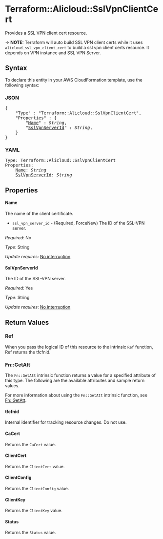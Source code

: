 # Terraform::Alicloud::SslVpnClientCert

Provides a SSL VPN client cert resource.

-> **NOTE:** Terraform will auto build SSL VPN client certs while it uses `alicloud_ssl_vpn_client_cert` to build a ssl vpn client certs resource.
It depends on VPN instance and SSL VPN Server.

## Syntax

To declare this entity in your AWS CloudFormation template, use the following syntax:

### JSON

<pre>
{
    "Type" : "Terraform::Alicloud::SslVpnClientCert",
    "Properties" : {
        "<a href="#name" title="Name">Name</a>" : <i>String</i>,
        "<a href="#sslvpnserverid" title="SslVpnServerId">SslVpnServerId</a>" : <i>String</i>,
    }
}
</pre>

### YAML

<pre>
Type: Terraform::Alicloud::SslVpnClientCert
Properties:
    <a href="#name" title="Name">Name</a>: <i>String</i>
    <a href="#sslvpnserverid" title="SslVpnServerId">SslVpnServerId</a>: <i>String</i>
</pre>

## Properties

#### Name

The name of the client certificate.
- `ssl_vpn_server_id` - (Required, ForceNew) The ID of the SSL-VPN server.

_Required_: No

_Type_: String

_Update requires_: [No interruption](https://docs.aws.amazon.com/AWSCloudFormation/latest/UserGuide/using-cfn-updating-stacks-update-behaviors.html#update-no-interrupt)

#### SslVpnServerId

The ID of the SSL-VPN server.

_Required_: Yes

_Type_: String

_Update requires_: [No interruption](https://docs.aws.amazon.com/AWSCloudFormation/latest/UserGuide/using-cfn-updating-stacks-update-behaviors.html#update-no-interrupt)

## Return Values

### Ref

When you pass the logical ID of this resource to the intrinsic `Ref` function, Ref returns the tfcfnid.

### Fn::GetAtt

The `Fn::GetAtt` intrinsic function returns a value for a specified attribute of this type. The following are the available attributes and sample return values.

For more information about using the `Fn::GetAtt` intrinsic function, see [Fn::GetAtt](https://docs.aws.amazon.com/AWSCloudFormation/latest/UserGuide/intrinsic-function-reference-getatt.html).

#### tfcfnid

Internal identifier for tracking resource changes. Do not use.

#### CaCert

Returns the <code>CaCert</code> value.

#### ClientCert

Returns the <code>ClientCert</code> value.

#### ClientConfig

Returns the <code>ClientConfig</code> value.

#### ClientKey

Returns the <code>ClientKey</code> value.

#### Status

Returns the <code>Status</code> value.

